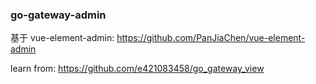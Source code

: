 ### go-gateway-admin

基于  vue-element-admin: https://github.com/PanJiaChen/vue-element-admin

learn from: https://github.com/e421083458/go_gateway_view